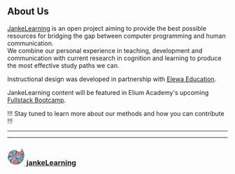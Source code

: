 ## About Us

[JankeLearning](https://jankelearning.github.io) is an open project aiming to provide the best possible resources for bridging the gap between computer programming and human communication.  
We combine our personal experience in teaching, development and communication with current research in cognition and learning to produce the most effective study paths we can.  

Instructional design was developed in partnership with [Elewa Education](http://elewa.education).

JankeLearning content will be featured in Elium Academy's upcoming [Fullstack Bootcamp](http://elium.academy/fullstack).


!!! Stay tuned to learn more about our methods and how you can contribute !!!

___
___
### [<img src="./img/JL_clean.png" width="40" height="40" />  jankeLearning](https://github.com/jankeLearning)